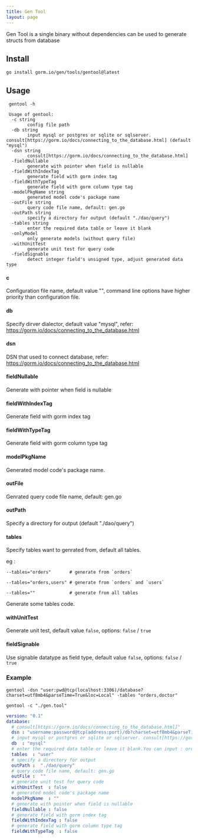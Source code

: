 ```yaml
---
title: Gen Tool
layout: page
---
```


Gen Tool is a single binary without dependencies can be used to generate structs from database

## Install

```shell
go install gorm.io/gen/tools/gentool@latest
```

## Usage

```shell
 gentool -h

 Usage of gentool:
  -c string
        config file path 
  -db string
        input mysql or postgres or sqlite or sqlserver. consult[https://gorm.io/docs/connecting_to_the_database.html] (default "mysql")
  -dsn string
        consult[https://gorm.io/docs/connecting_to_the_database.html]
  -fieldNullable
        generate with pointer when field is nullable
  -fieldWithIndexTag
        generate field with gorm index tag
  -fieldWithTypeTag
        generate field with gorm column type tag
  -modelPkgName string
        generated model code's package name
  -outFile string
        query code file name, default: gen.go
  -outPath string
        specify a directory for output (default "./dao/query")
  -tables string
        enter the required data table or leave it blank
  -onlyModel
        only generate models (without query file)
  -withUnitTest
        generate unit test for query code
  -fieldSignable
        detect integer field's unsigned type, adjust generated data type

```

#### c

Configuration file name, default value "", command line options have higher priority than configuration file.

#### db

Specify dirver dialector, default value "mysql", refer: https://gorm.io/docs/connecting_to_the_database.html

#### dsn

DSN that used to connect database, refer: https://gorm.io/docs/connecting_to_the_database.html

#### fieldNullable

Generate with pointer when field is nullable

#### fieldWithIndexTag

Generate field with gorm index tag

#### fieldWithTypeTag

Generate field with gorm column type tag

#### modelPkgName

Generated model code's package name.

#### outFile

Genrated query code file name, default: gen.go

#### outPath

Specify a directory for output (default "./dao/query")

#### tables

Specify tables want to genrated from, default all tables.

eg :

    --tables="orders"       # generate from `orders`

    --tables="orders,users" # generate from `orders` and `users`

    --tables=""             # generate from all tables

Generate some tables code.

#### withUnitTest

Generate unit test, default value `false`, options: `false` / `true`

#### fieldSignable

Use signable datatype as field type, default value `false`, options: `false` / `true`

### Example

```shell
gentool -dsn "user:pwd@tcp(localhost:3306)/database?charset=utf8mb4&parseTime=True&loc=Local" -tables "orders,doctor"

gentool -c "./gen.tool"
```

```yaml
version: "0.1"
database:
  # consult[https://gorm.io/docs/connecting_to_the_database.html]"
  dsn : "username:password@tcp(address:port)/db?charset=utf8mb4&parseTime=true&loc=Local"
  # input mysql or postgres or sqlite or sqlserver. consult[https://gorm.io/docs/connecting_to_the_database.html]
  db  : "mysql"
  # enter the required data table or leave it blank.You can input : orders,users,goods
  tables  : "user"
  # specify a directory for output
  outPath :  "./dao/query"
  # query code file name, default: gen.go
  outFile :  ""
  # generate unit test for query code
  withUnitTest  : false
  # generated model code's package name
  modelPkgName  : ""
  # generate with pointer when field is nullable
  fieldNullable : false
  # generate field with gorm index tag
  fieldWithIndexTag : false
  # generate field with gorm column type tag
  fieldWithTypeTag  : false
```
